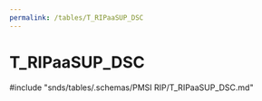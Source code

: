 ```yaml
---
permalink: /tables/T_RIPaaSUP_DSC
---
```

# T\_RIPaaSUP\_DSC
<!-- SPDX-License-Identifier: MPL-2.0 -->

<!-- ATTENTION : Ne pas supprimer ou modifier la ligne ci-dessous -->
#include "snds/tables/.schemas/PMSI RIP/T_RIPaaSUP_DSC.md"
<!-- ATTENTION : Ne pas supprimer ou modifier la ligne ci-dessus -->


